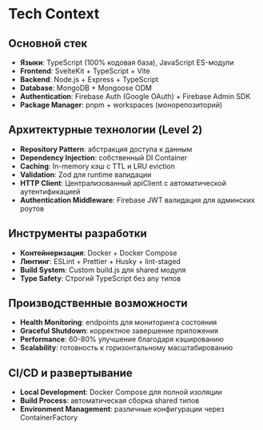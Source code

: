 # Tech Context

## Основной стек
- **Языки**: TypeScript (100% кодовая база), JavaScript ES-модули
- **Frontend**: SvelteKit + TypeScript + Vite
- **Backend**: Node.js + Express + TypeScript
- **Database**: MongoDB + Mongoose ODM
- **Authentication**: Firebase Auth (Google OAuth) + Firebase Admin SDK
- **Package Manager**: pnpm + workspaces (монорепозиторий)

## Архитектурные технологии (Level 2)
- **Repository Pattern**: абстракция доступа к данным  
- **Dependency Injection**: собственный DI Container
- **Caching**: In-memory кэш с TTL и LRU eviction
- **Validation**: Zod для runtime валидации
- **HTTP Client**: Централизованный apiClient с автоматической аутентификацией
- **Authentication Middleware**: Firebase JWT валидация для админских роутов

## Инструменты разработки
- **Контейнеризация**: Docker + Docker Compose
- **Линтинг**: ESLint + Prettier + Husky + lint-staged
- **Build System**: Custom build.js для shared модуля
- **Type Safety**: Строгий TypeScript без any типов

## Производственные возможности
- **Health Monitoring**: endpoints для мониторинга состояния
- **Graceful Shutdown**: корректное завершение приложения
- **Performance**: 60-80% улучшение благодаря кэшированию
- **Scalability**: готовность к горизонтальному масштабированию

## CI/CD и развертывание  
- **Local Development**: Docker Compose для полной изоляции
- **Build Process**: автоматическая сборка shared типов
- **Environment Management**: различные конфигурации через ContainerFactory 